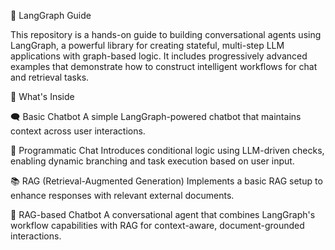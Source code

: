📘 LangGraph Guide

This repository is a hands-on guide to building conversational agents using LangGraph, a powerful library for creating stateful, multi-step LLM applications with graph-based logic. It includes progressively advanced examples that demonstrate how to construct intelligent workflows for chat and retrieval tasks.

📂 What's Inside

🗨️ Basic Chatbot
A simple LangGraph-powered chatbot that maintains context across user interactions.

🔄 Programmatic Chat
Introduces conditional logic using LLM-driven checks, enabling dynamic branching and task execution based on user input.

📚 RAG (Retrieval-Augmented Generation)
Implements a basic RAG setup to enhance responses with relevant external documents.

🤖 RAG-based Chatbot
A conversational agent that combines LangGraph's workflow capabilities with RAG for context-aware, document-grounded interactions.
